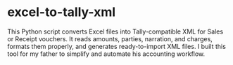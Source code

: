 # excel-to-tally-xml
This Python script converts Excel files into Tally-compatible XML for Sales or Receipt vouchers. It reads amounts, parties, narration, and charges, formats them properly, and generates ready-to-import XML files. I built this tool for my father to simplify and automate his accounting workflow.
